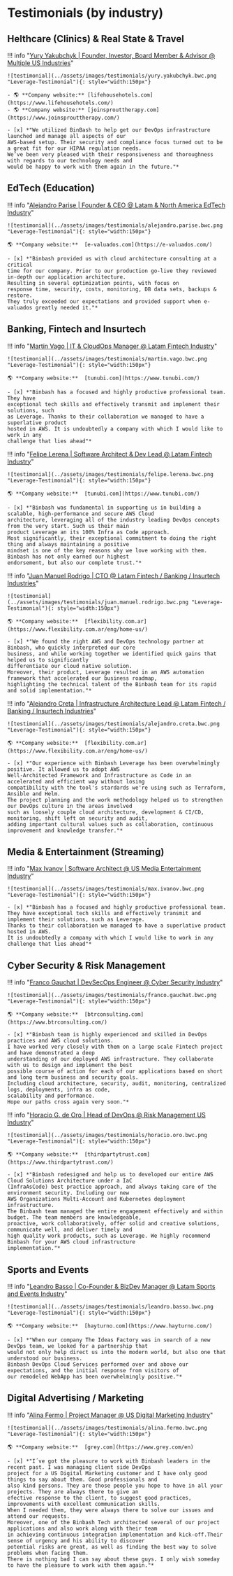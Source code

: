 # Testimonials (by industry)

## Helthcare (Clinics) & Real State & Travel

!!! info "[Yury Yakubchyk | Founder, Investor, Board Member & Advisor @ Multiple US Industries](https://www.linkedin.com/in/yuryyak/)"

    ![testimonial](../assets/images/testimonials/yury.yakubchyk.bwc.png "Leverage-Testimonial"){: style="width:150px"}
    
    - 🌎 **Company website:** [lifehousehotels.com](https://www.lifehousehotels.com/)
    - 🌎 **Company website:** [joinsprouttherapy.com](https://www.joinsprouttherapy.com/)
    
    - [x] *"We utilized BinBash to help get our DevOps infrastructure launched and manage all aspects of our
    AWS-based setup. Their security and compliance focus turned out to be a great fit for our HIPAA regulation needs. 
    We’ve been very pleased with their responsiveness and thoroughness with regards to our technology needs and 
    would be happy to work with them again in the future."*

## EdTech (Education)

!!! info "[Alejandro Parise | Founder & CEO @ Latam & North America EdTech Industry](https://www.linkedin.com/in/aleparise/)"

    ![testimonial](../assets/images/testimonials/alejandro.parise.bwc.png "Leverage-Testimonial"){: style="width:150px"}
    
    🌎 **Company website:**  [e-valuados.com](https://e-valuados.com/)
    
    - [x] *"Binbash provided us with cloud architecture consulting at a critical
    time for our company. Prior to our production go-live they reviewed in-depth our application architecture.
    Resulting in several optimization points, with focus on
    response time, security, costs, monitoring, DB data sets, backups & restore.
    They truly exceeded our expectations and provided support when e-valuados greatly needed it."*

## Banking, Fintech and Insurtech

!!! info "[Martin Vago | IT & CloudOps Manager @ Latam Fintech Industry](https://www.linkedin.com/in/mvago/)"

    ![testimonial](../assets/images/testimonials/martin.vago.bwc.png "Leverage-Testimonial"){: style="width:150px"}
    
    🌎 **Company website:**  [tunubi.com](https://www.tunubi.com/)

    - [x] *"Binbash has a focused and highly productive professional team. They have
    exceptional tech skills and effectively transmit and implement their solutions, such
    as Leverage. Thanks to their collaboration we managed to have a superlative product
    hosted in AWS. It is undoubtedly a company with which I would like to work in any
    challenge that lies ahead"*

!!! info "[Felipe Lerena | Software Architect & Dev Lead @ Latam Fintech Industry](https://www.linkedin.com/in/felipelerena/)"

    ![testimonial](../assets/images/testimonials/felipe.lerena.bwc.png "Leverage-Testimonial"){: style="width:150px"}
    
    🌎 **Company website:**  [tunubi.com](https://www.tunubi.com/)

    - [x] *"Binbash was fundamental in supporting us in building a scalable, high-performance and secure AWS Cloud
    architecture, leveraging all of the industry leading DevOps concepts from the very start. Such us their main
    product Leverage an its 100% Infra as Code approach.
    Most significantly, their exceptional commitment to doing the right thing and always maintaining a positive
    mindset is one of the key reasons why we love working with them. Binbash has not only earned our highest
    endorsement, but also our complete trust."*

!!! info "[Juan Manuel Rodrigo | CTO @ Latam Fintech / Banking / Insurtech Industries](https://www.linkedin.com/in/jmrodrigopmp/)"

    ![testimonial](../assets/images/testimonials/juan.manuel.rodrigo.bwc.png "Leverage-Testimonial"){: style="width:150px"}
    
    🌎 **Company website:**  [flexibility.com.ar](https://www.flexibility.com.ar/eng/home-us/)

    - [x] *"We found the right AWS and DevOps technology partner at Binbash, who quickly interpreted our core 
    business, and while working together we identified quick gains that helped us to significantly
    differentiate our cloud native solution.
    Moreover, their product, Leverage resulted in an AWS automation framework that accelerated our business roadmap, 
    highlighting the technical talent of the Binbash team for its rapid and solid implementation."*

!!! info "[Alejandro Creta | Infrastructure Architecture Lead @ Latam Fintech / Banking / Insurtech Industries](https://www.linkedin.com/in/alejandro-creta-24b7a917b/)"

    ![testimonial](../assets/images/testimonials/alejandro.creta.bwc.png "Leverage-Testimonial"){: style="width:150px"}
    
    🌎 **Company website:**  [flexibility.com.ar](https://www.flexibility.com.ar/eng/home-us/)

    - [x] *"Our experience with Binbash Leverage has been overwhelmingly positive. It allowed us to adopt AWS
    Well-Architected Framework and Infrastructure as Code in an accelerated and efficient way without losing 
    compatibility with the tool's stardards we're using such as Terraform, Ansible and Helm. 
    The project planning and the work methodology helped us to strengthen our DevOps culture in the areas involved 
    such as loosely couple cloud architecture, development & CI/CD, monitoring, shift left on security and audit, 
    adding important cultural values such as collaboration, continuous improvement and knowledge transfer."*

## Media & Entertainment (Streaming)

!!! info "[Max Ivanov | Software Architect @ US Media Entertainment Industry](https://www.toptal.com/resume/max-ivanov)"

    ![testimonial](../assets/images/testimonials/max.ivanov.bwc.png "Leverage-Testimonial"){: style="width:150px"}
    
    - [x] *"Binbash has a focused and highly productive professional team.
    They have exceptional tech skills and effectively transmit and implement their solutions, such as Leverage.
    Thanks to their collaboration we managed to have a superlative product hosted in AWS.
    It is undoubtedly a company with which I would like to work in any challenge that lies ahead"*



## Cyber Security & Risk Management

!!! info "[Franco Gauchat | DevSecOps Engineer @ Cyber Security Industry](https://www.linkedin.com/in/gauchatfranco/)"

    ![testimonial](../assets/images/testimonials/franco.gauchat.bwc.png "Leverage-Testimonial"){: style="width:150px"}
    
    🌎 **Company website:**  [btrconsulting.com](https://www.btrconsulting.com/) 

    - [x] *"Binbash team is highly experienced and skilled in DevOps practices and AWS cloud solutions. 
    I have worked very closely with them on a large scale Fintech project and have demonstrated a deep
    understanding of our deployed AWS infrastructure. They collaborate with us to design and implement the best
    possible course of action for each of our applications based on short and long term business and security goals. 
    Including cloud architecture, security, audit, monitoring, centralized logs, deployments, infra as code, 
    scalability and performance. 
    Hope our paths cross again very soon."*

!!! info "[Horacio G. de Oro | Head of DevOps @ Risk Management US Industry](https://www.linkedin.com/in/hgdeoro/)"

    ![testimonial](../assets/images/testimonials/horacio.oro.bwc.png "Leverage-Testimonial"){: style="width:150px"}

    🌎 **Company website:**  [thirdpartytrust.com](https://www.thirdpartytrust.com/) 

    - [x] *"Binbash redesigned and help us to developed our entire AWS Cloud Solutions Architecture under a IaC
    (InfraAsCode) best practice approach, and always taking care of the environment security. Including our new
    AWS Organizations Multi-Account and Kubernetes deployment infrastructure. 
    The Binbash team managed the entire engagement effectively and within budget. The team members are knowledgeable,
    proactive, work collaboratively, offer solid and creative solutions, communicate well, and deliver timely and
    high quality work products, such as Leverage. We highly recommend Binbash for your AWS cloud infrastructure
    implementation."*

## Sports and Events

!!! info "[Leandro Basso | Co-Founder & BizDev Manager @ Latam Sports and Events Industry](https://www.linkedin.com/in/leandro-basso-29588068/)"

    ![testimonial](../assets/images/testimonials/leandro.basso.bwc.png "Leverage-Testimonial"){: style="width:150px"}
    
    🌎 **Company website:**  [hayturno.com](https://www.hayturno.com/) 

    - [x] *"When our company The Ideas Factory was in search of a new DevOps team, we looked for a partnership that
    would not only help direct us into the modern world, but also one that understood our business.
    Binbash DevOps Cloud Services performed over and above our expectations, and the initial response from visitors of
    our remodeled WebApp has been overwhelmingly positive."*

## Digital Advertising / Marketing

!!! info "[Alina Fermo | Project Manager @ US Digital Marketing Industry](https://www.linkedin.com/in/alina-fermo-8b781a47/)"

    ![testimonial](../assets/images/testimonials/alina.fermo.bwc.png "Leverage-Testimonial"){: style="width:150px"}

    🌎 **Company website:**  [grey.com](https://www.grey.com/en) 
 
    - [x] *"I´ve got the pleasure to work with Binbash leaders in the recent past. I was managing client side DevOps 
    project for a US Digital Marketing customer and I have only good things to say about them. Good professionals and 
    also kind persons. They are those people you hope to have in all your projects. They are always there to give an
    efective response to the client, to suggest good practices, improvements with excellent communication skills. 
    When I needed them, they were always there to solve our issues and attend our requests. 
    Moreover, one of the Binbash Tech architected several of our project applications and also work along with their team
    in achieving continuous integration implementation and kick-off.Their sense of urgency and his ability to discover 
    potential risks are great, as well as finding the best way to solve problems when facing them.
    There is nothing bad I can say about these guys. I only wish someday to have the pleasure to work with them again."*
